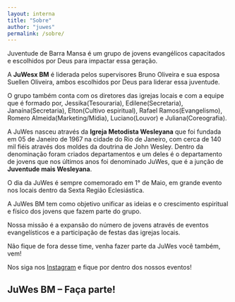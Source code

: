 ```yaml
---
layout: interna
title: "Sobre"
author: "juwes"
permalink: /sobre/
---
```


Juventude de Barra Mansa é um grupo de jovens evangélicos capacitados e escolhidos por Deus para impactar essa geração.

A **JuWesx BM** é  liderada pelos supervisores Bruno Oliveira e sua esposa Suellen Oliveira, ambos escolhidos por Deus para liderar essa juventude.

O grupo também conta com os diretores das igrejas locais e com a equipe que é formado por, 
Jessika(Tesouraria), Edilene(Secretaria), Janaína(Secretaria), Elton(Cultivo espiritual), Rafael Ramos(Evangelismo), Romero Almeida(Marketing/Mídia), Luciano(Louvor) e Juliana(Coreografia).

A JuWes nasceu através da **Igreja Metodista Wesleyana** que foi fundada em 05 de Janeiro de 1967 na cidade do Rio de Janeiro, com cerca de 140 mil fiéis através dos moldes da doutrina de John Wesley. Dentro da denominação foram criados departamentos e um deles é o departamento de jovens que nos últimos anos foi denominado JuWes, que é  a junção  de **Juventude mais Wesleyana**.

O dia da JuWes é sempre comemorado em 1° de Maio, em grande evento nos locais dentro da Sexta Região Eclesiástica. 

A JuWes BM tem como objetivo unificar as ideias e o crescimento espiritual e físico dos jovens que fazem parte do grupo.

Nossa missão é a expansão do número de jovens através de eventos evangelísticos e a participação de festas das igrejas locais.

Não fique de fora desse time, venha fazer parte da JuWes você também, vem!

Nos siga nos [Instagram](https://instagram.com/juwesbm) e fique por dentro dos nossos eventos!

## JuWes BM – Faça parte!
